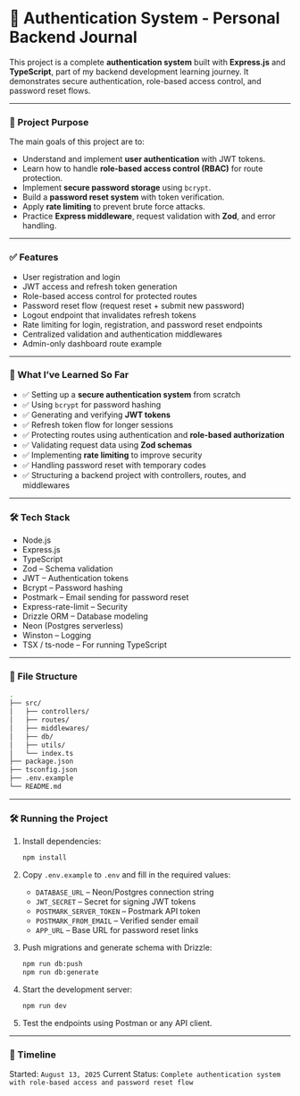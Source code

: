 # 📘 Authentication System - Personal Backend Journal

This project is a complete **authentication system** built with **Express.js** and **TypeScript**, part of my backend development learning journey. It demonstrates secure authentication, role-based access control, and password reset flows.

---

### 🚀 Project Purpose

The main goals of this project are to:

- Understand and implement **user authentication** with JWT tokens.
- Learn how to handle **role-based access control (RBAC)** for route protection.
- Implement **secure password storage** using `bcrypt`.
- Build a **password reset system** with token verification.
- Apply **rate limiting** to prevent brute force attacks.
- Practice **Express middleware**, request validation with **Zod**, and error handling.

---

### ✅ Features

- User registration and login
- JWT access and refresh token generation
- Role-based access control for protected routes
- Password reset flow (request reset + submit new password)
- Logout endpoint that invalidates refresh tokens
- Rate limiting for login, registration, and password reset endpoints
- Centralized validation and authentication middlewares
- Admin-only dashboard route example

---

### 🧠 What I’ve Learned So Far

- ✅ Setting up a **secure authentication system** from scratch
- ✅ Using `bcrypt` for password hashing
- ✅ Generating and verifying **JWT tokens**
- ✅ Refresh token flow for longer sessions
- ✅ Protecting routes using authentication and **role-based authorization**
- ✅ Validating request data using **Zod schemas**
- ✅ Implementing **rate limiting** to improve security
- ✅ Handling password reset with temporary codes
- ✅ Structuring a backend project with controllers, routes, and middlewares

---

### 🛠️ Tech Stack

- Node.js
- Express.js
- TypeScript
- Zod – Schema validation
- JWT – Authentication tokens
- Bcrypt – Password hashing
- Postmark – Email sending for password reset
- Express-rate-limit – Security
- Drizzle ORM – Database modeling
- Neon (Postgres serverless)
- Winston – Logging
- TSX / ts-node – For running TypeScript

---

### 📂 File Structure

```bash
.
├── src/
│   ├── controllers/
│   ├── routes/
│   ├── middlewares/
│   ├── db/
│   ├── utils/
│   └── index.ts
├── package.json
├── tsconfig.json
├── .env.example
└── README.md
```

---

### 🛠️ Running the Project

1. Install dependencies:

   ```bash
   npm install
   ```

2. Copy `.env.example` to `.env` and fill in the required values:
   - `DATABASE_URL` – Neon/Postgres connection string
   - `JWT_SECRET` – Secret for signing JWT tokens
   - `POSTMARK_SERVER_TOKEN` – Postmark API token
   - `POSTMARK_FROM_EMAIL` – Verified sender email
   - `APP_URL` – Base URL for password reset links

3. Push migrations and generate schema with Drizzle:

   ```bash
   npm run db:push
   npm run db:generate
   ```

4. Start the development server:

   ```bash
   npm run dev
   ```

5. Test the endpoints using Postman or any API client.

---

### 📅 Timeline

Started: `August 13, 2025`
Current Status: `Complete authentication system with role-based access and password reset flow`
